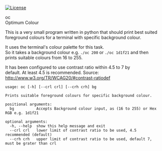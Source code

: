 [![License](https://img.shields.io/badge/License-BSD_3--Clause-blue.svg)](https://opensource.org/licenses/BSD-3-Clause)

oc\
Optimum Colour

This is a very small program written in python that should print best suited\
foreground colours for a terminal with specific background colour.

It uses the terminal's colour palette for this task.\
So it takes a background colour e.g. `./oc 200` or `./oc 1d1f21` and then\
prints suitable colours from 16 to 255.

It has been configured to use contrast ratio within 4.5 to 7 by\
default.
At least 4.5 is recommended.
Source: http://www.w3.org/TR/WCAG20/#contrast-ratiodef

```
usage: oc [-h] [--crl crl] [--crh crh] bg

Prints suitable foreground colours for specific background colour.

positional arguments:
  bg          Accepts Background colour input, as (16 to 255) or Hex RGB e.g. 1d1f21

optional arguments:
  -h, --help  show this help message and exit
  --crl crl   lower limit of contrast ratio to be used, 4.5 recommended (default)
  --crh crh   upper limit of contrast ratio to be used, default 7, must be grater than crl
```
